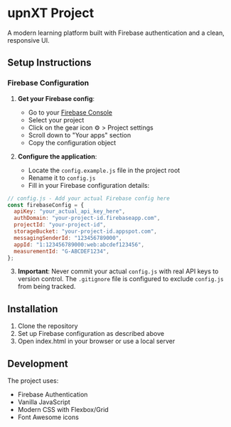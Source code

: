 # upnXT Project

A modern learning platform built with Firebase authentication and a clean, responsive UI.

## Setup Instructions

### Firebase Configuration

1. **Get your Firebase config**:

   - Go to your [Firebase Console](https://console.firebase.google.com/)
   - Select your project
   - Click on the gear icon ⚙️ > Project settings
   - Scroll down to "Your apps" section
   - Copy the configuration object

2. **Configure the application**:
   - Locate the `config.example.js` file in the project root
   - Rename it to `config.js`
   - Fill in your Firebase configuration details:

```javascript
// config.js - Add your actual Firebase config here
const firebaseConfig = {
  apiKey: "your_actual_api_key_here",
  authDomain: "your-project-id.firebaseapp.com",
  projectId: "your-project-id",
  storageBucket: "your-project-id.appspot.com",
  messagingSenderId: "123456789000",
  appId: "1:123456789000:web:abcdef123456",
  measurementId: "G-ABCDEF1234",
};
```

3. **Important**: Never commit your actual `config.js` with real API keys to version control. The `.gitignore` file is configured to exclude `config.js` from being tracked.

## Installation

1. Clone the repository
2. Set up Firebase configuration as described above
3. Open index.html in your browser or use a local server

## Development

The project uses:

- Firebase Authentication
- Vanilla JavaScript
- Modern CSS with Flexbox/Grid
- Font Awesome icons
